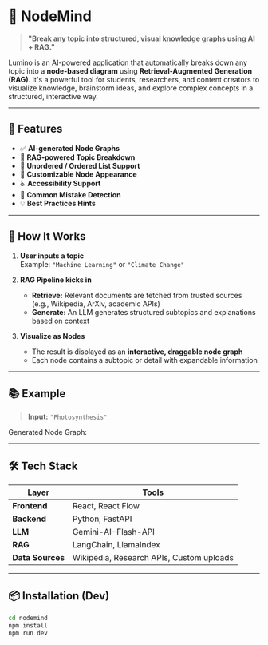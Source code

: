 # 🧠 NodeMind

> **"Break any topic into structured, visual knowledge graphs using AI + RAG."**

Lumino is an AI-powered application that automatically breaks down any topic into a **node-based diagram** using **Retrieval-Augmented Generation (RAG)**. It's a powerful tool for students, researchers, and content creators to visualize knowledge, brainstorm ideas, and explore complex concepts in a structured, interactive way.

---

## 🚀 Features

- ✅ **AI-generated Node Graphs**
- 🔄 **RAG-powered Topic Breakdown**
- 🧩 **Unordered / Ordered List Support**
- 🎨 **Customizable Node Appearance**
- ♿ **Accessibility Support**
- 🚫 **Common Mistake Detection**
- 💡 **Best Practices Hints**

---

## 🧠 How It Works

1. **User inputs a topic**  
   Example: `"Machine Learning"` or `"Climate Change"`

2. **RAG Pipeline kicks in**
   - **Retrieve:** Relevant documents are fetched from trusted sources (e.g., Wikipedia, ArXiv, academic APIs)
   - **Generate:** An LLM generates structured subtopics and explanations based on context

3. **Visualize as Nodes**
   - The result is displayed as an **interactive, draggable node graph**
   - Each node contains a subtopic or detail with expandable information

---



## 📚 Example

> **Input:** `"Photosynthesis"`

Generated Node Graph:


---

## 🛠 Tech Stack

| Layer        | Tools                                |
|--------------|--------------------------------------|
| **Frontend** | React, React Flow          |
| **Backend**  | Python, FastAPI               |
| **LLM**      | Gemini-AI-Flash-API      |
| **RAG**      | LangChain, LlamaIndex                |
| **Data Sources** | Wikipedia, Research APIs, Custom uploads |

---

## 📦 Installation (Dev)

```bash
cd nodemind
npm install
npm run dev
